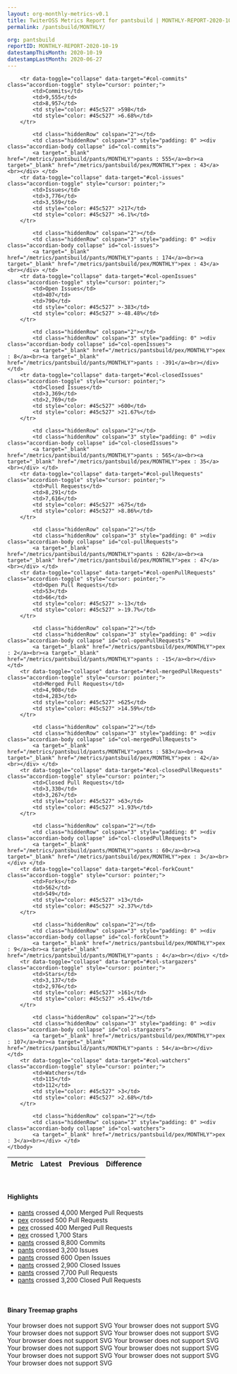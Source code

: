 ```yaml
---
layout: org-monthly-metrics-v0.1
title: TwiterOSS Metrics Report for pantsbuild | MONTHLY-REPORT-2020-10-19
permalink: /pantsbuild/MONTHLY/

org: pantsbuild
reportID: MONTHLY-REPORT-2020-10-19
datestampThisMonth: 2020-10-19
datestampLastMonth: 2020-06-27
---
```



<table class="table table-condensed" style="border-collapse:collapse;">
    <thead>
    <tr>
        <th>Metric</th>
        <th>Latest</th>
        <th>Previous</th>
        <th colspan="2" style="text-align: center;">Difference</th>
    </tr>
    </thead>
    <tbody>

        <tr data-toggle="collapse" data-target="#col-commits" class="accordion-toggle" style="cursor: pointer;">
            <td>Commits</td>
            <td>9,555</td>
            <td>8,957</td>
            <td style="color: #45c527" >598</td>
            <td style="color: #45c527" >6.68%</td>
        </tr>
        
            <td class="hiddenRow" colspan="2"></td>
            <td class="hiddenRow" colspan="3" style="padding: 0" ><div class="accordian-body collapse" id="col-commits">
            <a target="_blank" href="/metrics/pantsbuild/pants/MONTHLY">pants : 555</a><br><a target="_blank" href="/metrics/pantsbuild/pex/MONTHLY">pex : 43</a><br></div> </td>
        <tr data-toggle="collapse" data-target="#col-issues" class="accordion-toggle" style="cursor: pointer;">
            <td>Issues</td>
            <td>3,776</td>
            <td>3,559</td>
            <td style="color: #45c527" >217</td>
            <td style="color: #45c527" >6.1%</td>
        </tr>
        
            <td class="hiddenRow" colspan="2"></td>
            <td class="hiddenRow" colspan="3" style="padding: 0" ><div class="accordian-body collapse" id="col-issues">
            <a target="_blank" href="/metrics/pantsbuild/pants/MONTHLY">pants : 174</a><br><a target="_blank" href="/metrics/pantsbuild/pex/MONTHLY">pex : 43</a><br></div> </td>
        <tr data-toggle="collapse" data-target="#col-openIssues" class="accordion-toggle" style="cursor: pointer;">
            <td>Open Issues</td>
            <td>407</td>
            <td>790</td>
            <td style="color: #45c527" >-383</td>
            <td style="color: #45c527" >-48.48%</td>
        </tr>
        
            <td class="hiddenRow" colspan="2"></td>
            <td class="hiddenRow" colspan="3" style="padding: 0" ><div class="accordian-body collapse" id="col-openIssues">
            <a target="_blank" href="/metrics/pantsbuild/pex/MONTHLY">pex : 8</a><br><a target="_blank" href="/metrics/pantsbuild/pants/MONTHLY">pants : -391</a><br></div> </td>
        <tr data-toggle="collapse" data-target="#col-closedIssues" class="accordion-toggle" style="cursor: pointer;">
            <td>Closed Issues</td>
            <td>3,369</td>
            <td>2,769</td>
            <td style="color: #45c527" >600</td>
            <td style="color: #45c527" >21.67%</td>
        </tr>
        
            <td class="hiddenRow" colspan="2"></td>
            <td class="hiddenRow" colspan="3" style="padding: 0" ><div class="accordian-body collapse" id="col-closedIssues">
            <a target="_blank" href="/metrics/pantsbuild/pants/MONTHLY">pants : 565</a><br><a target="_blank" href="/metrics/pantsbuild/pex/MONTHLY">pex : 35</a><br></div> </td>
        <tr data-toggle="collapse" data-target="#col-pullRequests" class="accordion-toggle" style="cursor: pointer;">
            <td>Pull Requests</td>
            <td>8,291</td>
            <td>7,616</td>
            <td style="color: #45c527" >675</td>
            <td style="color: #45c527" >8.86%</td>
        </tr>
        
            <td class="hiddenRow" colspan="2"></td>
            <td class="hiddenRow" colspan="3" style="padding: 0" ><div class="accordian-body collapse" id="col-pullRequests">
            <a target="_blank" href="/metrics/pantsbuild/pants/MONTHLY">pants : 628</a><br><a target="_blank" href="/metrics/pantsbuild/pex/MONTHLY">pex : 47</a><br></div> </td>
        <tr data-toggle="collapse" data-target="#col-openPullRequests" class="accordion-toggle" style="cursor: pointer;">
            <td>Open Pull Requests</td>
            <td>53</td>
            <td>66</td>
            <td style="color: #45c527" >-13</td>
            <td style="color: #45c527" >-19.7%</td>
        </tr>
        
            <td class="hiddenRow" colspan="2"></td>
            <td class="hiddenRow" colspan="3" style="padding: 0" ><div class="accordian-body collapse" id="col-openPullRequests">
            <a target="_blank" href="/metrics/pantsbuild/pex/MONTHLY">pex : 2</a><br><a target="_blank" href="/metrics/pantsbuild/pants/MONTHLY">pants : -15</a><br></div> </td>
        <tr data-toggle="collapse" data-target="#col-mergedPullRequests" class="accordion-toggle" style="cursor: pointer;">
            <td>Merged Pull Requests</td>
            <td>4,908</td>
            <td>4,283</td>
            <td style="color: #45c527" >625</td>
            <td style="color: #45c527" >14.59%</td>
        </tr>
        
            <td class="hiddenRow" colspan="2"></td>
            <td class="hiddenRow" colspan="3" style="padding: 0" ><div class="accordian-body collapse" id="col-mergedPullRequests">
            <a target="_blank" href="/metrics/pantsbuild/pants/MONTHLY">pants : 583</a><br><a target="_blank" href="/metrics/pantsbuild/pex/MONTHLY">pex : 42</a><br></div> </td>
        <tr data-toggle="collapse" data-target="#col-closedPullRequests" class="accordion-toggle" style="cursor: pointer;">
            <td>Closed Pull Requests</td>
            <td>3,330</td>
            <td>3,267</td>
            <td style="color: #45c527" >63</td>
            <td style="color: #45c527" >1.93%</td>
        </tr>
        
            <td class="hiddenRow" colspan="2"></td>
            <td class="hiddenRow" colspan="3" style="padding: 0" ><div class="accordian-body collapse" id="col-closedPullRequests">
            <a target="_blank" href="/metrics/pantsbuild/pants/MONTHLY">pants : 60</a><br><a target="_blank" href="/metrics/pantsbuild/pex/MONTHLY">pex : 3</a><br></div> </td>
        <tr data-toggle="collapse" data-target="#col-forkCount" class="accordion-toggle" style="cursor: pointer;">
            <td>Forks</td>
            <td>562</td>
            <td>549</td>
            <td style="color: #45c527" >13</td>
            <td style="color: #45c527" >2.37%</td>
        </tr>
        
            <td class="hiddenRow" colspan="2"></td>
            <td class="hiddenRow" colspan="3" style="padding: 0" ><div class="accordian-body collapse" id="col-forkCount">
            <a target="_blank" href="/metrics/pantsbuild/pex/MONTHLY">pex : 9</a><br><a target="_blank" href="/metrics/pantsbuild/pants/MONTHLY">pants : 4</a><br></div> </td>
        <tr data-toggle="collapse" data-target="#col-stargazers" class="accordion-toggle" style="cursor: pointer;">
            <td>Stars</td>
            <td>3,137</td>
            <td>2,976</td>
            <td style="color: #45c527" >161</td>
            <td style="color: #45c527" >5.41%</td>
        </tr>
        
            <td class="hiddenRow" colspan="2"></td>
            <td class="hiddenRow" colspan="3" style="padding: 0" ><div class="accordian-body collapse" id="col-stargazers">
            <a target="_blank" href="/metrics/pantsbuild/pex/MONTHLY">pex : 107</a><br><a target="_blank" href="/metrics/pantsbuild/pants/MONTHLY">pants : 54</a><br></div> </td>
        <tr data-toggle="collapse" data-target="#col-watchers" class="accordion-toggle" style="cursor: pointer;">
            <td>Watchers</td>
            <td>115</td>
            <td>112</td>
            <td style="color: #45c527" >3</td>
            <td style="color: #45c527" >2.68%</td>
        </tr>
        
            <td class="hiddenRow" colspan="2"></td>
            <td class="hiddenRow" colspan="3" style="padding: 0" ><div class="accordian-body collapse" id="col-watchers">
            <a target="_blank" href="/metrics/pantsbuild/pex/MONTHLY">pex : 3</a><br></div> </td>
    </tbody>
</table>
<br>
<h4>Highlights</h4>
<ul>
	<li><a href="/metrics/pantsbuild/pants/MONTHLY">pants</a> crossed 4,000 Merged Pull Requests</li>
	<li><a href="/metrics/pantsbuild/pex/MONTHLY">pex</a> crossed 500 Pull Requests</li>
	<li><a href="/metrics/pantsbuild/pex/MONTHLY">pex</a> crossed 400 Merged Pull Requests</li>
	<li><a href="/metrics/pantsbuild/pex/MONTHLY">pex</a> crossed 1,700 Stars</li>
	<li><a href="/metrics/pantsbuild/pants/MONTHLY">pants</a> crossed 8,800 Commits</li>
	<li><a href="/metrics/pantsbuild/pants/MONTHLY">pants</a> crossed 3,200 Issues</li>
	<li><a href="/metrics/pantsbuild/pants/MONTHLY">pants</a> crossed 600 Open Issues</li>
	<li><a href="/metrics/pantsbuild/pants/MONTHLY">pants</a> crossed 2,900 Closed Issues</li>
	<li><a href="/metrics/pantsbuild/pants/MONTHLY">pants</a> crossed 7,700 Pull Requests</li>
	<li><a href="/metrics/pantsbuild/pants/MONTHLY">pants</a> crossed 3,200 Closed Pull Requests</li>
</ul>
<div class="graph-container">
<br>
<h4>Binary Treemap graphs</h4>
<div class="row">
	<object class="cell" type="image/svg+xml" data="/metrics/graphs/pantsbuild/treemap_monthly_openPullRequests.svg">
		Your browser does not support SVG
	</object>
	<object class="cell" type="image/svg+xml" data="/metrics/graphs/pantsbuild/treemap_monthly_commits.svg">
		Your browser does not support SVG
	</object>
	<object class="cell" type="image/svg+xml" data="/metrics/graphs/pantsbuild/treemap_monthly_openIssues.svg">
		Your browser does not support SVG
	</object>
	<object class="cell" type="image/svg+xml" data="/metrics/graphs/pantsbuild/treemap_monthly_watchers.svg">
		Your browser does not support SVG
	</object>
	<object class="cell" type="image/svg+xml" data="/metrics/graphs/pantsbuild/treemap_monthly_forkCount.svg">
		Your browser does not support SVG
	</object>
	<object class="cell" type="image/svg+xml" data="/metrics/graphs/pantsbuild/treemap_monthly_closedIssues.svg">
		Your browser does not support SVG
	</object>
	<object class="cell" type="image/svg+xml" data="/metrics/graphs/pantsbuild/treemap_monthly_issues.svg">
		Your browser does not support SVG
	</object>
	<object class="cell" type="image/svg+xml" data="/metrics/graphs/pantsbuild/treemap_monthly_closedPullRequests.svg">
		Your browser does not support SVG
	</object>
	<object class="cell" type="image/svg+xml" data="/metrics/graphs/pantsbuild/treemap_monthly_pullRequests.svg">
		Your browser does not support SVG
	</object>
	<object class="cell" type="image/svg+xml" data="/metrics/graphs/pantsbuild/treemap_monthly_stargazers.svg">
		Your browser does not support SVG
	</object>
	<object class="cell" type="image/svg+xml" data="/metrics/graphs/pantsbuild/treemap_monthly_mergedPullRequests.svg">
		Your browser does not support SVG
	</object>
</div>
</div>
